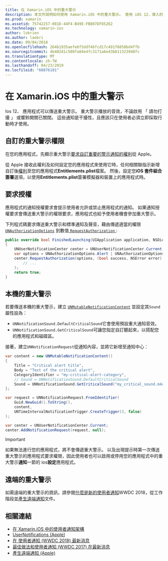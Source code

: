```yaml
---
title: 在 Xamarin.iOS 中的重大警示
description: 本文件說明如何使用 Xamarin.iOS 中的重大警示。 使用 iOS 12，導入的重大警示播放聲音不論 「 請勿打擾 」 是否在干擾性通知或響鈴開關已關閉。
ms.prod: xamarin
ms.assetid: 75742257-081D-44F4-B49E-FB807DF85262
ms.technology: xamarin-ios
author: lobrien
ms.author: laobri
ms.date: 09/04/2018
ms.openlocfilehash: 264b1935aefe6f5ddf4bfcd17c491f6858bd4ffb
ms.sourcegitcommit: 4b402d1c508fa84e4fc3171a6e43b811323948fc
ms.translationtype: MT
ms.contentlocale: zh-TW
ms.lasthandoff: 04/23/2019
ms.locfileid: "60876101"
---
```

# <a name="critical-alerts-in-xamarinios"></a>在 Xamarin.iOS 中的重大警示

Ios 12、 應用程式可以傳送重大警示。 重大警示播放的音效，不論啟用 「 請勿打擾 」 或響鈴開關已關閉。 這些通知是干擾性，且應該只在使用者必須立即採取行動時才使用。

## <a name="custom-critical-alert-entitlement"></a>自訂的重大警示權限

在您的應用程式，先顯示重大警示[要求自訂重要的警示通知的權利](https://developer.apple.com/contact/request/notifications-critical-alerts-entitlement/)從 Apple。

從 Apple 接收此權利及如何設定您的應用程式來使用它時，任何相關聯指示新增自訂後[權利](~/ios/deploy-test/provisioning/entitlements.md)至您的應用程式**Entitlements.plist**檔案。 然後，設定您**iOS 套件組合簽署**選項，以使用**Entitlements.plist**簽署模擬器和裝置上的應用程式時。

## <a name="request-authorization"></a>要求授權

應用程式的通知授權要求會提示使用者允許或禁止應用程式的通知。 如果通知授權要求會傳送重大警示的權限要求，應用程式也給予使用者機會參加重大警示。

下列程式碼要求傳送重大警示和標準通知及聲音，藉由傳遞適當的權限 [`UNAuthorizationOptions`](xref:UserNotifications.UNAuthorizationOptions)
到數值[ `RequestAuthorization` ](xref:UserNotifications.UNUserNotificationCenter.RequestAuthorization*):

```csharp
public override bool FinishedLaunching(UIApplication application, NSDictionary launchOptions)
{
    UNUserNotificationCenter center = UNUserNotificationCenter.Current;
    var options = UNAuthorizationOptions.Alert | UNAuthorizationOptions.Sound | UNAuthorizationOptions.CriticalAlert;
    center.RequestAuthorization(options, (bool success, NSError error) => {
        // ...
    );
    return true;
}
```

## <a name="local-critical-alerts"></a>本機的重大警示

若要傳送本機的重大警示，建立 [`UNMutableNotificationContent`](xref:UserNotifications.UNMutableNotificationContent)
並設定其`Sound`屬性設為：

- `UNNotificationSound.DefaultCriticalSound`它會使用預設重大通知音效。
- `UNNotificationSound.GetCriticalSound`可讓您指定自訂聽起來，以搭配您的應用程式和磁碟區。

接著，建立`UNNotificationRequest`從通知內容，並將它新增至通知中心：

```csharp
var content = new UNMutableNotificationContent()
{
    Title = "Critical alert title",
    Body = "Text of the critical alert",
    CategoryIdentifier = "my-critical-alert-category",
    // Sound = UNNotificationSound.DefaultCriticalSound
    Sound = UNNotificationSound.GetCriticalSound("my_critical_sound.m4a", 1.0f)
};

var request = UNNotificationRequest.FromIdentifier(
    Guid.NewGuid().ToString(),
    content,
    UNTimeIntervalNotificationTrigger.CreateTrigger(3, false)
);

var center = UNUserNotificationCenter.Current;
center.AddNotificationRequest(request, null);
```

> [!IMPORTANT]
> 如果無法進行您的應用程式，將不會傳遞重大警示。 以及出現提示時第一次傳送重大警示的應用程式要求權限，因此使用者也可以啟用或停用您的應用程式中的重大警示**通知**一節的 ios**設定**應用程式。

## <a name="remote-critical-alerts"></a>遠端的重大警示

如需遠端的重大警示的資訊，請參閱[什麼是新的使用者通知](https://developer.apple.com/videos/play/wwdc2018/710/)WWDC 2018，從工作階段並[產生遠端通知](https://developer.apple.com/documentation/usernotifications/setting_up_a_remote_notification_server/generating_a_remote_notification)文件。

## <a name="related-links"></a>相關連結

- [在 Xamarin.iOS 中的使用者通知架構](~/ios/platform/user-notifications/index.md)
- [UserNotifications (Apple)](https://developer.apple.com/documentation/usernotifications?language=objc)
- [在 使用者通知 (WWDC 2018) 最新消息](https://developer.apple.com/videos/play/wwdc2018/710/)
- [最佳做法和使用者通知 (WWDC 2017) 在最新消息](https://developer.apple.com/videos/play/wwdc2017/708/)
- [產生遠端通知 (Apple)](https://developer.apple.com/documentation/usernotifications/setting_up_a_remote_notification_server/generating_a_remote_notification)
